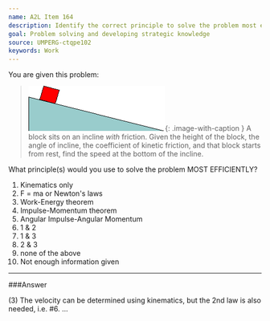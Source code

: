 ```yaml
---
name: A2L Item 164
description: Identify the correct principle to solve the problem most efficiently.
goal: Problem solving and developing strategic knowledge
source: UMPERG-ctqpe102
keywords: Work
---
```


You are given this problem:

<blockquote>

![Item164_fig1.gif](../images/Item164_fig1.gif){: .image-with-caption } A
block sits on an incline <i>with</i> friction. Given the height of the
block, the angle of incline, the coefficient of kinetic friction, and
that block starts from rest, find the speed at the bottom of the
incline.

</blockquote>

What principle(s) would you use to solve the problem MOST EFFICIENTLY?

1. Kinematics only
2. F = ma or Newton's laws
3. Work-Energy theorem
4. Impulse-Momentum theorem
5. Angular Impulse-Angular Momentum
6. 1 & 2
7. 1 & 3
8. 2 & 3
9. none of the above
10. Not enough information given


<hr/>

###Answer 

(3) The velocity can be determined using kinematics, but the 2nd
law is also needed, i.e. #6.
...
